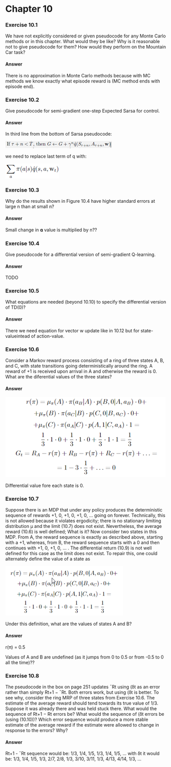 # Chapter 10

### Exercise 10.1

We have not explicitly considered or given pseudocode for any Monte Carlo
methods or in this chapter. What would they be like? Why is it reasonable not to give
pseudocode for them? How would they perform on the Mountain Car task?

#### Answer

There is no approximation in Monte Carlo methods because with MC methods we know exactly what episode reward is (MC method ends with episode end).

### Exercise 10.2

Give pseudocode for semi-gradient one-step Expected Sarsa for control.

#### Answer

In third line from the bottom of Sarsa pseudocode:

![pasudocode for sarsa](assets/answer-010_02_02.png)

we need to replace last term of q with:

![answer 10.2](assets/answer-010_02_01.png)

### Exercise 10.3

Why do the results shown in Figure 10.4 have higher standard errors at
large n than at small n?

#### Answer 

Small change in 𝛂 value is multiplied by n??

### Exercise 10.4

Give pseudocode for a differential version of semi-gradient Q-learning.

#### Answer

TODO

### Exercise 10.5

What equations are needed (beyond 10.10) to specify the differential
version of TD(0)?

#### Answer 

There we need equation for vector w update like in 10.12 but for state-valueintead of action-value.

### Exercise 10.6

Consider a Markov reward process consisting of a ring of three states A, B,
and C, with state transitions going deterministically around the ring. A reward of +1 is
received upon arrival in A and otherwise the reward is 0. What are the diferential values
of the three states?

#### Answer

![answer 10.6](assets/answer-010_06_01.png)

Differential value fore each state is 0.

### Exercise 10.7

Suppose there is an MDP that under any policy produces the deterministic
sequence of rewards +1, 0, +1, 0, +1, 0, ... going on forever. Technically, this is not allowed
because it violates ergodicity; there is no stationary limiting distribution μ and the limit
(10.7) does not exist. Nevertheless, the average reward (10.6) is well defined; What is
it? Now consider two states in this MDP. From A, the reward sequence is exactly as
described above, starting with a +1, whereas, from B, the reward sequence starts with
a 0 and then continues with +1, 0, +1, 0, ... . The differential return (10.9) is not well
defined for this case as the limit does not exist. To repair this, one could alternately
define the value of a state as

![equation 10.13](assets/answer-010_07_01.png)

Under this definition, what are the values of states A and B?

#### Answer

r(π) = 0.5

Values of A and B are undefined (as it jumps from 0 to 0.5 or from -0.5 to 0 all the time)??

### Exercise 10.8

The pseudocode in the box on page 251 updates ¯Rt using (ẟt as an error
rather than simply Rt+1 − ¯Rt. Both errors work, but using (ẟt is better. To see why,
consider the ring MRP of three states from Exercise 10.6. The estimate of the average
reward should tend towards its true value of 1/3. Suppose it was already there and was held stuck there. What would the sequence of Rt+1 − Rt errors be? What would the
sequence of (ẟt errors be (using (10.10))? Which error sequence would produce a more
stable estimate of the average reward if the estimate were allowed to change in response
to the errors? Why?

#### Answer

Rt+1 - ¯Rt sequence would be: 1/3, 1/4, 1/5, 1/3, 1/4, 1/5, ...
with ẟt it would be: 1/3, 1/4, 1/5, 1/3, 2/7, 2/8, 1/3, 3/10, 3/11, 1/3, 4/13, 4/14, 1/3, ...



